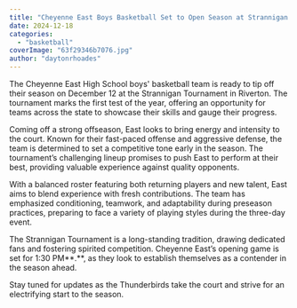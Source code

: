 ```yaml
---
title: "Cheyenne East Boys Basketball Set to Open Season at Strannigan Tournament"
date: 2024-12-18
categories: 
  - "basketball"
coverImage: "63f29346b7076.jpg"
author: "daytonrhoades"
---
```


The Cheyenne East High School boys' basketball team is ready to tip off their season on December 12 at the Strannigan Tournament in Riverton. The tournament marks the first test of the year, offering an opportunity for teams across the state to showcase their skills and gauge their progress.

Coming off a strong offseason, East looks to bring energy and intensity to the court. Known for their fast-paced offense and aggressive defense, the team is determined to set a competitive tone early in the season. The tournament’s challenging lineup promises to push East to perform at their best, providing valuable experience against quality opponents.

With a balanced roster featuring both returning players and new talent, East aims to blend experience with fresh contributions. The team has emphasized conditioning, teamwork, and adaptability during preseason practices, preparing to face a variety of playing styles during the three-day event.

The Strannigan Tournament is a long-standing tradition, drawing dedicated fans and fostering spirited competition. Cheyenne East’s opening game is set for 1:30 PM**.**, as they look to establish themselves as a contender in the season ahead.

Stay tuned for updates as the Thunderbirds take the court and strive for an electrifying start to the season.
